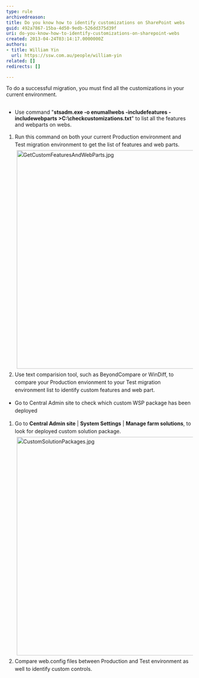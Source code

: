 ```yaml
---
type: rule
archivedreason: 
title: Do you know how to identify customizations on SharePoint webs
guid: 492a7867-15ba-4d50-9edb-526dd375d39f
uri: do-you-know-how-to-identify-customizations-on-sharepoint-webs
created: 2013-04-24T03:14:17.0000000Z
authors:
- title: William Yin
  url: https://ssw.com.au/people/william-yin
related: []
redirects: []

---
```



To do a successful migration, you must find all the customizations in your current environment.
<br><excerpt class='endintro'></excerpt><br>
<ul><li>Use command &quot;<strong>stsadm.exe -o enumallwebs -includefeatures -includewebparts &gt;C&#58;\checkcustomizations.txt</strong>&quot; to list all the features and webparts on webs.</li></ul><span style="line-height&#58;21px;"><ol><li>Run this command on both your current Production environment and Test migration environment to get the list of features and web parts.<img src="/ITAndNetworking/RulesToBetterSharePoint2013Migration/PublishingImages/Pages/Do-you-know-how-to-identify-customizations-on-SharePoint-webs/GetCustomFeaturesAndWebParts.jpg" alt="GetCustomFeaturesAndWebParts.jpg" style="margin&#58;5px;width&#58;593px;" /></li><li>Use text comparision tool, such as BeyondCompare or WinDiff, to compare your Production envionment to your Test migration environment list to identify custom features and web part.</li></ol></span><span style="line-height&#58;21px;"><ul><li>Go to Central Admin site to check which custom WSP package has been deployed<br></li></ul></span><span style="line-height&#58;21px;"><ol><li>Go to <strong>Central Admin site</strong> | <strong>System Settings</strong> |&#160;<strong>Manage farm solutions</strong>, to look for deployed custom solution package.<img src="/ITAndNetworking/RulesToBetterSharePoint2013Migration/PublishingImages/Pages/Do-you-know-how-to-identify-customizations-on-SharePoint-webs/CustomSolutionPackages.jpg" alt="CustomSolutionPackages.jpg" style="margin&#58;5px;width&#58;593px;" /></li><li><span style="line-height&#58;21px;">Compare web.config files&#160;between Production and Test environment as well to identify custom controls.</span></li></ol></span>


